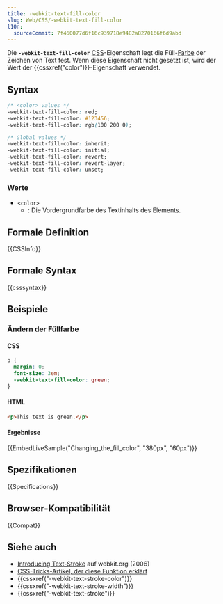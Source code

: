 ```yaml
---
title: -webkit-text-fill-color
slug: Web/CSS/-webkit-text-fill-color
l10n:
  sourceCommit: 7f460077d6f16c939718e9482a8270166f6d9abd
---
```


Die **`-webkit-text-fill-color`** [CSS](/de/docs/Web/CSS)-Eigenschaft legt die Füll-[Farbe](/de/docs/Web/CSS/color_value) der Zeichen von Text fest. Wenn diese Eigenschaft nicht gesetzt ist, wird der Wert der {{cssxref("color")}}-Eigenschaft verwendet.

## Syntax

```css
/* <color> values */
-webkit-text-fill-color: red;
-webkit-text-fill-color: #123456;
-webkit-text-fill-color: rgb(100 200 0);

/* Global values */
-webkit-text-fill-color: inherit;
-webkit-text-fill-color: initial;
-webkit-text-fill-color: revert;
-webkit-text-fill-color: revert-layer;
-webkit-text-fill-color: unset;
```

### Werte

- `<color>`
  - : Die Vordergrundfarbe des Textinhalts des Elements.

## Formale Definition

{{CSSInfo}}

## Formale Syntax

{{csssyntax}}

## Beispiele

### Ändern der Füllfarbe

#### CSS

```css
p {
  margin: 0;
  font-size: 3em;
  -webkit-text-fill-color: green;
}
```

#### HTML

```html
<p>This text is green.</p>
```

#### Ergebnisse

{{EmbedLiveSample("Changing_the_fill_color", "380px", "60px")}}

## Spezifikationen

{{Specifications}}

## Browser-Kompatibilität

{{Compat}}

## Siehe auch

- [Introducing Text-Stroke](https://webkit.org/blog/85/introducing-text-stroke/) auf webkit.org (2006)
- [CSS-Tricks-Artikel, der diese Funktion erklärt](https://css-tricks.com/adding-stroke-to-web-text/)
- {{cssxref("-webkit-text-stroke-color")}}
- {{cssxref("-webkit-text-stroke-width")}}
- {{cssxref("-webkit-text-stroke")}}
